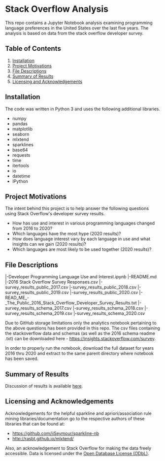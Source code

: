 # Stack Overflow Analysis
This repo contains a Jupyter Notebook analysis examining programming language preferences in the United States over the last five years. The analysis is based on data from the stack overflow developer survey.


## Table of Contents
1. [Installation](#installation)
2. [Project Motivations](#motivation)
3. [File Descriptions](#filedesc)
4. [Summary of Results](#summary)
5. [Licensing and Acknowledgements](#license)



## Installation <a name="installation"></a>
The code was written in Python 3 and uses the following additional libraries.

- numpy
- pandas
- matplotlib
- seaborn
- mlxtend
- sparklines
- base64
- requests
- time
- itertools
- io
- datetime
- IPython


## Project Motivations <a name='motivation'></a>
The intent behind this project is to help answer the following questions using Stack Overflow's developer survey results.

- How has use and interest in various programming languages changed from 2016 to 2020?
- Which languages have the most hype (2020 results)?
- How does language interest vary by each language in use and what insights can we gain (2020 results)?
- Which languages are most likely to be used together (2020 results)?


## File Descriptions <a name='filedesc'></a>

 |-Developer Programming Language Use and Interest.ipynb
 |-README.md
 |-2016 Stack Overflow Survey Responses.csv
 |-survey_results_public_2017.csv
 |-survey_results_public_2018.csv
 |-survey_results_public_2019.csv
 |-survey_results_public_2020.csv
 |-READ_ME_-_The_Public_2016_Stack_Overflow_Developer_Survey_Results.txt
 |-survey_results_schema_2017.csv
 |-survey_results_schema_2018.csv
 |-survey_results_schema_2019.csv
 |-survey_results_schema_2020.csv

Due to GitHub storage limitations only the analytics notebook pertaining to the above questions has been provided in this repo. The csv files containing the stackoverflow data and schemas (as well as the 2016 schema readme .txt) can be downloaded here - https://insights.stackoverflow.com/survey.

In order to properly run the notebook, download the full dataset for years 2016 thru 2020 and extract to the same parent directory where notebook has been saved.


## Summary of Results <a name='summary'></a>
Discussion of results is available [here](https://peter-vladimirovich.medium.com/python-rust-php-or-perhaps-objective-c-a44748c0997a).

## Licensing and Acknowledgements <a name='license'></a>
Acknowledgements for the helpful sparkline and apriori/association rule mining libraries/documentation go to the respective authors of these libraries that can be found at:
- https://github.com/iiSeymour/sparkline-nb
- http://rasbt.github.io/mlxtend/

Also, an acknowledgement to Stack Overflow for making the data freely accessible. Data is licensed under the [Open Database License (ODbL)](https://opendatacommons.org/licenses/odbl/1-0/).


